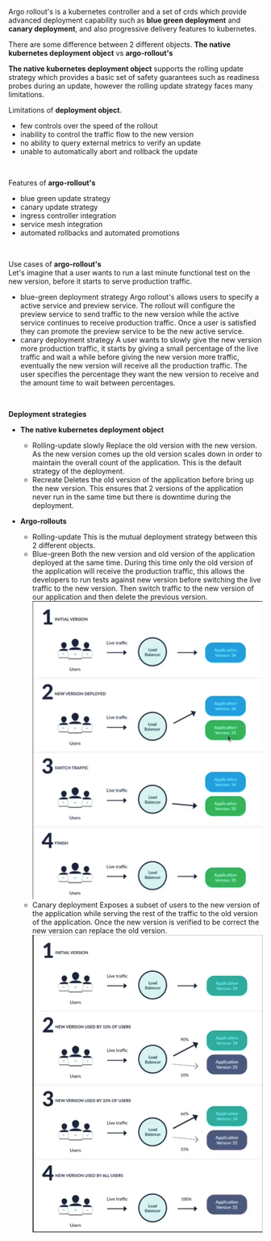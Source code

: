Argo rollout's is a kubernetes controller and a set of crds which provide advanced deployment capability such as **blue green deployment** and **canary deployment**, and also progressive delivery features to kubernetes.
<br>

There are some difference between 2 different objects. **The native kubernetes deployment object** vs **argo-rollout's**
<br>

**The native kubernetes deployment object** supports the rolling update strategy which provides a basic set of safety guarantees such as readiness probes during an update, however the rolling update strategy faces many limitations.
<br>

Limitations of **deployment object**.
- few controls over the speed of the rollout
- inability to control the traffic flow to the new version
- no ability to query external metrics to verify an update
- unable to automatically abort and rollback the update

<br>

Features of **argo-rollout's**
- blue green update strategy
- canary update strategy
- ingress controller integration
- service mesh integration
- automated rollbacks and automated promotions

<br>

Use cases of **argo-rollout's**
<br>
Let's imagine that a user wants to run a last minute functional test on the new version, before it starts to serve production traffic.
- blue-green deployment strategy
  Argo rollout's allows users to specify a active service and preview service.
  The rollout will configure the preview service to send traffic to the new version while the active service continues to receive production traffic.
  Once a user is satisfied they can promote the preview service to be the new active service.
- canary deployment strategy
  A user wants to slowly give the new version more production traffic, it starts by giving a small percentage of the live traffic and wait a while before giving the new version more traffic, eventually the new version will receive all the production traffic.
  The user specifies the percentage they want the new version to receive and the amount time to wait between percentages.

<br>

**Deployment strategies**
- **The native kubernetes deployment object**
    - Rolling-update slowly
        Replace the old version with the new version.
        As the new version comes up the old version scales down in order to maintain the overall count of the application.
        This is the default strategy of the deployment.
    - Recreate
        Deletes the old version of the application before bring up the new version.
        This ensures that 2 versions of the application never run in the same time but there is downtime during the deployment.

- **Argo-rollouts**
    - Rolling-update
        This is the mutual deployment strategy between this 2 different objects.
    - Blue-green
        Both the new version and old version of the application deployed at the same time.
        During this time only the old version of the application will receive the production traffic, this allows the developers to run tests against new version before switching the live traffic to the new version.
        Then switch traffic to the new version of our application and then delete the previous version.
        ![alt text](image.png)
    - Canary deployment
        Exposes a subset of users to the new version of the application while serving the rest of the traffic to the old version of the application.
        Once the new version is verified to be correct the new version can replace the old version.
        ![alt text](image-1.png)